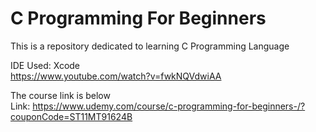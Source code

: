 # C Programming For Beginners



This is a repository dedicated to learning C Programming Language

IDE Used: Xcode <br>
https://www.youtube.com/watch?v=fwkNQVdwiAA


The course link is below <br>
Link: https://www.udemy.com/course/c-programming-for-beginners-/?couponCode=ST11MT91624B
